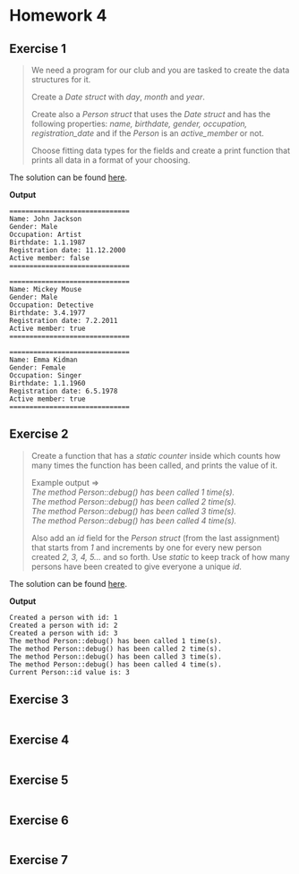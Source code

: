 # Homework 4

## Exercise 1

> We need a program for our club and you are tasked to create the data structures for it.
>
> Create a *Date struct* with *day*, *month* and *year*.
>
> Create also a *Person struct* that uses the *Date struct* and has the following properties: *name, birthdate, gender, occupation, registration_date* and if the *Person* is an *active_member* or not.
>
> Choose fitting data types for the fields and create a print function that prints all data in a format of your choosing.

The solution can be found [here](Exercise_1/).

**Output**

```
==============================
Name: John Jackson
Gender: Male
Occupation: Artist
Birthdate: 1.1.1987
Registration date: 11.12.2000
Active member: false
==============================

==============================
Name: Mickey Mouse
Gender: Male
Occupation: Detective
Birthdate: 3.4.1977
Registration date: 7.2.2011
Active member: true
==============================

==============================
Name: Emma Kidman
Gender: Female
Occupation: Singer
Birthdate: 1.1.1960
Registration date: 6.5.1978
Active member: true
==============================
```

## Exercise 2

> Create a function that has a *static counter* inside which counts how many times the function has been called, and prints the value of it.
>
> Example output =>  
> *The method Person::debug() has been called 1 time(s).*  
> *The method Person::debug() has been called 2 time(s).*  
> *The method Person::debug() has been called 3 time(s).*  
> *The method Person::debug() has been called 4 time(s).*
>
> Also add an *id* field for the *Person struct* (from the last assignment) that starts from *1* and increments by one for every new person created *2, 3, 4, 5...* and so forth. Use *static* to keep track of how many persons have been created to give everyone a unique *id*.

The solution can be found [here](Exercise_2/).

**Output**

```
Created a person with id: 1
Created a person with id: 2
Created a person with id: 3
The method Person::debug() has been called 1 time(s).
The method Person::debug() has been called 2 time(s).
The method Person::debug() has been called 3 time(s).
The method Person::debug() has been called 4 time(s).
Current Person::id value is: 3
```

## Exercise 3

> 

```cpp
```

## Exercise 4

> 

```cpp
```

## Exercise 5

> 

```cpp
```

## Exercise 6

> 

```cpp
```

## Exercise 7

> 

```cpp
```